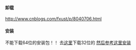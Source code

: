 #### 卸载
http://www.cnblogs.com/fxust/p/8040706.html


#### 安装
不能下载64位的安装包！！ 去[这里](https://www.teamviewer.com/zhcn/download/linux/)下载32位的
[然后参考这里安装](https://www.linuxdashen.com/install-teamviewer-ubuntu-16-04-xenial-xerus)
